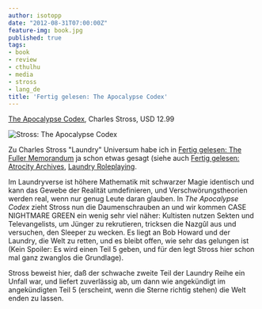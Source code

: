 ```yaml
---
author: isotopp
date: "2012-08-31T07:00:00Z"
feature-img: book.jpg
published: true
tags:
- book
- review
- cthulhu
- media
- stross
- lang_de
title: 'Fertig gelesen: The Apocalypse Codex'
---
```

[The Apocalypse Codex](http://www.amazon.com/The-Apocalypse-Codex-ebook/dp/B0072NWKIS),
Charles Stross, USD 12.99

![Stross: The Apocalypse Codex](https://blog.koehntopp.info/uploads/apocalypse_codex.png)

Zu Charles Stross "Laundry" Universum habe ich in
[Fertig gelesen: The Fuller Memorandum](../2010-08-16-fertig-gelesen-the-fuller-memorandum)
ja schon etwas gesagt (siehe auch
[Fertig gelesen: Atrocity Archives](../2007-10-08-charles-stross-the-atrocity-archives-deutsch-d-monentor),
[Laundry Roleplaying](../2010-03-17-the-laundry).

Im Laundryverse ist höhere Mathematik mit schwarzer Magie identisch und kann
das Gewebe der Realität umdefinieren, und Verschwörungstheorien werden real,
wenn nur genug Leute daran glauben.  In _The Apocalypse Codex_ zieht Stross
nun die Daumenschrauben an und wir kommen CASE NIGHTMARE GREEN ein wenig
sehr viel näher: Kultisten nutzen Sekten und Televangelists, um Jünger zu
rekrutieren, tricksen die Nazgûl aus und versuchen, den Sleeper zu wecken.
Es liegt an Bob Howard und der Laundry, die Welt zu retten, und es bleibt
offen, wie sehr das gelungen ist (Kein Spoiler: Es wird einen Teil 5 geben,
und für den legt Stross hier schon mal ganz zwanglos die Grundlage).

Stross beweist hier, daß der schwache zweite Teil der Laundry Reihe ein
Unfall war, und liefert zuverlässig ab, um dann wie angekündigt im
angekündigten Teil 5 (erscheint, wenn die Sterne richtig stehen) die Welt
enden zu lassen.

